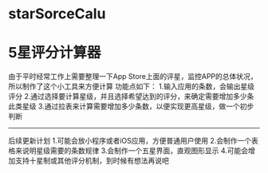 # starSorceCalu
# 5星评分计算器
由于平时经常工作上需要整理一下App Store上面的评星，监控APP的总体状况，所以制作了这个小工具来方便计算
功能点如下：
  1.输入应用的条数，会输出星级评分
  2.通过选择要计算星级，并且选择希望达到的评分，来确定需要增加多少条此类星级
  3.通过拉表来计算需要增加多少条数，以便实现更高星级，做一个初步判断
 
 ----
 后续更新计划
  1.可能会放小程序或者iOS应用，方便普通用户使用
  2.会制作一个表格来说明星级需要的条数规律
  3.会制作一个五星界面，直观图形显示
  4.可能会增加支持十星制或其他评分机制，到时候有想法再说吧
